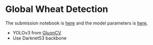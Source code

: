 # Global Wheat Detection

The submission notebook is [here](https://www.kaggle.com/ufownl/global-wheat-detection-inference) and the model parameters is [here](https://www.kaggle.com/ufownl/global-wheat-detection-models).

* YOLOv3 from [GluonCV](https://gluon-cv.mxnet.io/)
* Use Darknet53 backbone
